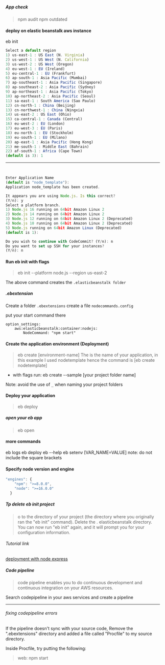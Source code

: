 ##### App check

> npm audit
> npm outdated

#### deploy on elastic beanstalk aws instance

eb init

```javascript
Select a default region
1) us-east-1 : US East (N. Virginia)
2) us-west-1 : US West (N. California)
3) us-west-2 : US West (Oregon)
4) eu-west-1 : EU (Ireland)
5) eu-central-1 : EU (Frankfurt)
6) ap-south-1 : Asia Pacific (Mumbai)
7) ap-southeast-1 : Asia Pacific (Singapore)
8) ap-southeast-2 : Asia Pacific (Sydney)
9) ap-northeast-1 : Asia Pacific (Tokyo)
10) ap-northeast-2 : Asia Pacific (Seoul)
11) sa-east-1 : South America (Sao Paulo)
12) cn-north-1 : China (Beijing)
13) cn-northwest-1 : China (Ningxia)
14) us-east-2 : US East (Ohio)
15) ca-central-1 : Canada (Central)
16) eu-west-2 : EU (London)
17) eu-west-3 : EU (Paris)
18) eu-north-1 : EU (Stockholm)
19) eu-south-1 : EU (Milano)
20) ap-east-1 : Asia Pacific (Hong Kong)
21) me-south-1 : Middle East (Bahrain)
22) af-south-1 : Africa (Cape Town)
(default is 3): 1
```

---

```javascript


Enter Application Name
(default is "node_template"):
Application node_template has been created.
```

```javascript
It appears you are using Node.js. Is this correct?
(Y/n): y
Select a platform branch.
1) Node.js 16 running on 64bit Amazon Linux 2
2) Node.js 14 running on 64bit Amazon Linux 2
3) Node.js 12 running on 64bit Amazon Linux 2 (Deprecated)
4) Node.js 10 running on 64bit Amazon Linux 2 (Deprecated)
5) Node.js running on 64bit Amazon Linux (Deprecated)
(default is 1):

Do you wish to continue with CodeCommit? (Y/n): n
Do you want to set up SSH for your instances?
(Y/n): n
```

#### Run eb init with flags

> eb init --platform node.js --region us-east-2

The above command creates the `.elasticbeanstalk folder`

##### .ebextension

Create a folder `.ebextensions`
create a file `nodecommands.config`

put your start command there

```
option_settings:
    aws:elasticbeanstalk:container:nodejs:
        NodeCommand: "npm start"
```

#### Create the application environment (Deployment)

> eb create [environment-name]
> The <environment-name> is the name of your application, in this example I used nodetemplate hence the command is [eb create nodetemplate]

- with flags run: eb create --sample [your project folder name]

Note: avoid the use of `_` when naming your project folders

#### Deploy your application

> eb deploy

##### open your eb app

> eb open

#### more commands

eb logs
eb deploy
eb --help
eb setenv [VAR_NAME=VALUE] note: do not include the square brackets

#### Specify node version and engine

```javascript
"engines": {
    "npm": ">=8.0.0",
    "node": ">=16.0.0"
  }

```

##### Tp delete eb init project

> o to the directory of your project (the directory where you originally ran the "eb init" command). Delete the . elasticbeanstalk directory. You can now run "eb init" again, and it will prompt you for your configuration information.

###### Tutorial link

[deployment with node express](https://docs.aws.amazon.com/elasticbeanstalk/latest/dg/create_deploy_nodejs_express.html)

##### Code pipeline

> code pipeline enables you to do continuous development and continuous integration on your AWS resources.

Search codepipeline in your aws services and create a pipeline

---

###### fixing codepipeline errors

If the pipeline doesn't sync with your source code, Remove the ".ebextensions" directory and added a file called "Procfile" to my source directory.

Inside Procfile, try putting the following:

> web: npm start
